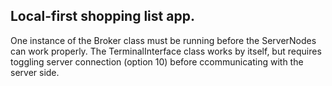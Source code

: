 ## Local-first shopping list app.

One instance of the Broker class must be running before the ServerNodes can work properly.
The TerminalInterface class works by itself, but requires toggling server connection (option 10) before ccommunicating with the server side.
